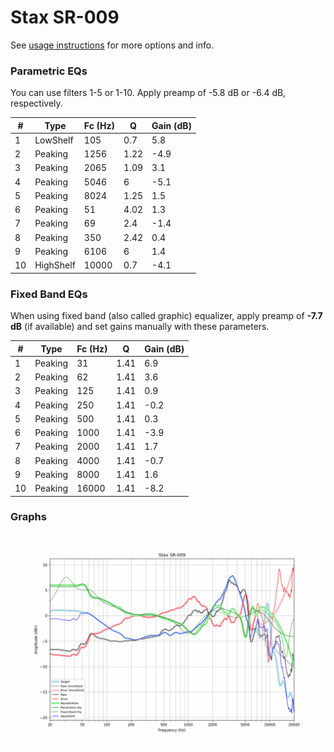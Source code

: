 # Stax SR-009
See [usage instructions](https://github.com/jaakkopasanen/AutoEq#usage) for more options and info.

### Parametric EQs
You can use filters 1-5 or 1-10. Apply preamp of -5.8 dB or -6.4 dB, respectively.

|   # | Type      |   Fc (Hz) |    Q |   Gain (dB) |
|-----|-----------|-----------|------|-------------|
|   1 | LowShelf  |       105 | 0.7  |         5.8 |
|   2 | Peaking   |      1256 | 1.22 |        -4.9 |
|   3 | Peaking   |      2065 | 1.09 |         3.1 |
|   4 | Peaking   |      5046 | 6    |        -5.1 |
|   5 | Peaking   |      8024 | 1.25 |         1.5 |
|   6 | Peaking   |        51 | 4.02 |         1.3 |
|   7 | Peaking   |        69 | 2.4  |        -1.4 |
|   8 | Peaking   |       350 | 2.42 |         0.4 |
|   9 | Peaking   |      6106 | 6    |         1.4 |
|  10 | HighShelf |     10000 | 0.7  |        -4.1 |

### Fixed Band EQs
When using fixed band (also called graphic) equalizer, apply preamp of **-7.7 dB** (if available) and set gains manually with these parameters.

|   # | Type    |   Fc (Hz) |    Q |   Gain (dB) |
|-----|---------|-----------|------|-------------|
|   1 | Peaking |        31 | 1.41 |         6.9 |
|   2 | Peaking |        62 | 1.41 |         3.6 |
|   3 | Peaking |       125 | 1.41 |         0.9 |
|   4 | Peaking |       250 | 1.41 |        -0.2 |
|   5 | Peaking |       500 | 1.41 |         0.3 |
|   6 | Peaking |      1000 | 1.41 |        -3.9 |
|   7 | Peaking |      2000 | 1.41 |         1.7 |
|   8 | Peaking |      4000 | 1.41 |        -0.7 |
|   9 | Peaking |      8000 | 1.41 |         1.6 |
|  10 | Peaking |     16000 | 1.41 |        -8.2 |

### Graphs
![](./Stax%20SR-009.png)
